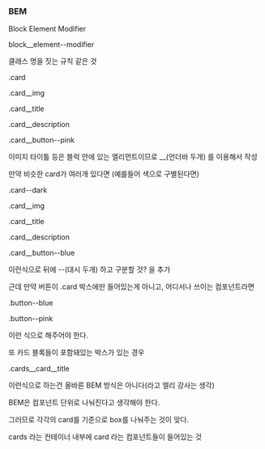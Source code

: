 ### BEM

Block
Element
Modifier

block__element--modifier

클래스 명을 짓는 규칙 같은 것

.card

.card__img

.card__title

.card__description

.card__button--pink

이미지 타이틀 등은 블럭 안에 있는 엘리먼트이므로 __(언더바 두개) 를 이용해서 작성

만약 비슷한 card가 여러개 있다면 (예를들어 색으로 구별된다면)

.card--dark

.card__img

.card__title

.card__description

.card__button--blue

이런식으로 뒤에 --(대시 두개) 하고 구분할 것? 을 추가

근데 만약 버튼이 .card 박스에만 들어있는게 아니고, 어디서나 쓰이는 컴포넌트라면

.button--blue

.button--pink

이런 식으로 해주어야 한다.

또 카드 블록들이 포함돼있는 박스가 있는 경우

.cards__card__title

이런식으로 하는건 올바른 BEM 방식은 아니다(라고 엘리 강사는 생각)

BEM은 컴포넌트 단위로 나눠진다고 생각해야 한다.

그러므로 각각의 card를 기준으로 box를 나눠주는 것이 맞다.

cards 라는 컨테이너 내부에 card 라는 컴포넌트들이 들어있는 것